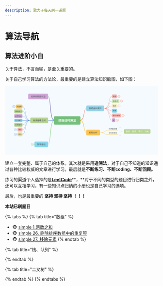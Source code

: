 ```yaml
---
description: 致力于每天刷一道题
---
```


# 算法导航

## 算法进阶小白

关于算法，不言而喻，是至关重要的。

关于自己学习算法的方法论，最重要的是建立算法知识脑图，如下图：

![algo mind](.gitbook/assets/algo.png)

建立一套完整、属于自己的体系。其次就是采用**追溯法**，对于自己不知道的知识通过各种比较权威的文章进行学习。最后就是**不断练习、不断coding、不断回顾。**

练习的渠道个人选择的是[**LeetCode**](https://leetcode-cn.com/)**，**对于不同的类型的题目进行归类之外，还可以互相学习，有一些知识点归纳的小册也是自己学习的选项。

最后，也是最重要的 **坚持 坚持 坚持 ！！！**

**本站已刷题目**

{% tabs %}
{% tab title="数组" %}
* 🐵 [simple 1.两数之和](https://leetcode-cn.com/problems/two-sum/)             
* 🐵 [simple 26. 删除排序数组中的重复项 ](https://leetcode-cn.com/problems/remove-duplicates-from-sorted-array/)
* 🐵 [simple 27. 移除元素](https://leetcode-cn.com/problems/remove-element/)
{% endtab %}

{% tab title="栈、队列" %}

{% endtab %}

{% tab title="二叉树" %}

{% endtab %}
{% endtabs %}



